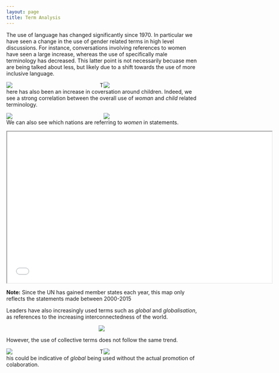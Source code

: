 ```yaml
---
layout: page
title: Term Analysis
---
```


The use of language has changed significantly since 1970. In particular we have seen a change in the use of gender related terms in high level discussions. For instance, conversations involving references to women have seen a large increase, whereas the use of specifically male terminology has decreased. This latter point is not necessarily becuase men are being talked about less, but likely due to a shift towards the use of more inclusive language.

<div class="container">
    <div style="float:left;width:49%">
	    <img src="../data/frequency/woman_man_frequency.svg">
    </div>
    <div style="float:right;width:49%">
	    <img src="../data/frequency/boy_girl_frequency.svg">
    </div>
</div>

There has also been an increase in coversation around children. Indeed, we see a strong correlation between the overall use of *woman* and *child* related terminology.

<div class="container">
    <div style="float:left;width:49%">
	    <img src="../data/frequency/boy_girl_child_frequency.svg">
    </div>
    <div style="float:right;width:49%">
	    <img src="../data/frequency/woman_child_frequency.svg">
    </div>
</div>

We can also see which nations are referring to *women* in statements.

<p align="center">
    <iframe src="../data/frequency/woman_map_2000_2015.html" height="400" width="700"></iframe>
</p>

**Note:** Since the UN has gained member states each year, this map only reflects the statements made between 2000-2015

Leaders have also increasingly used terms such as *global* and *globalisation*, as references to the increasing interconnectedness of the world. 

<p align="center">
<img src="../data/frequency/global_frequency.svg">
</p>

However, the use of collective terms does not follow the same trend.

<div class="container">
    <div style="float:left;width:49%">
	    <img src="../data/frequency/people_frequency.svg">
    </div>
    <div style="float:right;width:49%">
	    <img src="../data/frequency/cooperation_frequency.svg">
    </div>
</div>

This could be indicative of *global* being used without the actual promotion of colaboration.
